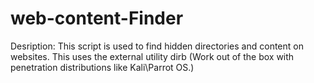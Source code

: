 # web-content-Finder
Desription: This script is used to find hidden directories and content on  
websites. This uses the external utility dirb (Work out of the box with    
penetration distributions like Kali\Parrot OS.)       
